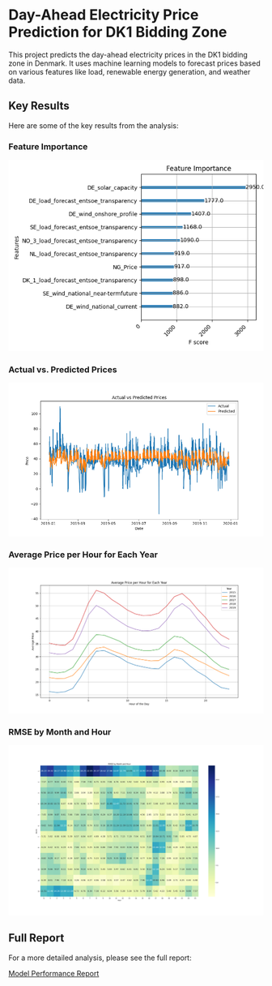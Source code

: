# Day-Ahead Electricity Price Prediction for DK1 Bidding Zone

This project predicts the day-ahead electricity prices in the DK1 bidding zone in Denmark. It uses machine learning models to forecast prices based on various features like load, renewable energy generation, and weather data.

## Key Results

Here are some of the key results from the analysis:

### Feature Importance

![Feature Importance](output/feature_importance.png)

### Actual vs. Predicted Prices

![Actual vs. Predicted](output/actual_vs_predicted.png)

### Average Price per Hour for Each Year

![Average Price per Hour](output/average_price_per_hour_per_year.png)

### RMSE by Month and Hour

![RMSE by Month and Hour](output/rmse_by_month_hour.png)

## Full Report

For a more detailed analysis, please see the full report:

[Model Performance Report](output/model_performance_report.pdf)
